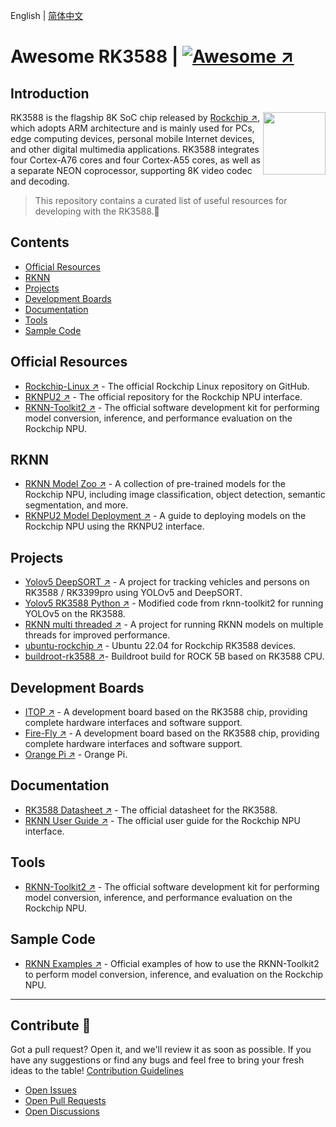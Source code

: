 English | [简体中文](README_CN.md)


# Awesome RK3588 | [![Awesome ↗](https://awesome.re/badge.svg)](https://awesome.re)


## Introduction

[<img src="https://www.rock-chips.com/templets/new_2014_9/images//logo.png" align="right" width="100">](https://www.rock-chips.com/)

RK3588 is the flagship 8K SoC chip released by [Rockchip ↗](https://www.rock-chips.com/a/en/), which adopts ARM architecture and is mainly used for PCs, edge computing devices, personal mobile Internet devices, and other digital multimedia applications. RK3588 integrates four Cortex-A76 cores and four Cortex-A55 cores, as well as a separate NEON coprocessor, supporting 8K video codec and decoding.

> This repository contains a curated list of useful resources for developing with the RK3588.:rocket:

## Contents

- [Official Resources](#official-resources)
- [RKNN](#rknn)
- [Projects](#projects)
- [Development Boards](#development-boards)
- [Documentation](#documentation)
- [Tools](#tools)
- [Sample Code](#sample-code)

## Official Resources

- [Rockchip-Linux ↗](https://github.com/rockchip-linux) - The official Rockchip Linux repository on GitHub.
- [RKNPU2 ↗](https://github.com/rockchip-linux/rknpu2) - The official repository for the Rockchip NPU interface.
- [RKNN-Toolkit2 ↗](https://github.com/rockchip-linux/rknn-toolkit2) - The official software development kit for performing model conversion, inference, and performance evaluation on the Rockchip NPU.

## RKNN

- [RKNN Model Zoo ↗](https://github.com/airockchip/rknn_model_zoo/tree/main) - A collection of pre-trained models for the Rockchip NPU, including image classification, object detection, semantic segmentation, and more.
- [RKNPU2 Model Deployment ↗](https://github.com/PaddlePaddle/FastDeploy/blob/develop/docs/en/faq/rknpu2/rknpu2.md) - A guide to deploying models on the Rockchip NPU using the RKNPU2 interface.

## Projects

- [Yolov5 DeepSORT ↗](https://github.com/Zhou-sx/yolov5_Deepsort_rknn) - A project for tracking vehicles and persons on RK3588 / RK3399pro using YOLOv5 and DeepSORT.
- [Yolov5 RK3588 Python ↗](https://github.com/cluangar/YOLOv5-RK3588-Python) - Modified code from rknn-toolkit2 for running YOLOv5 on the RK3588.
- [RKNN multi threaded ↗](https://github.com/leafqycc/rknn-multi-threaded) - A project for running RKNN models on multiple threads for improved performance.
- [ubuntu-rockchip ↗](https://github.com/Joshua-Riek/ubuntu-rockchip/tree/main) - Ubuntu 22.04 for Rockchip RK3588 devices.
- [buildroot-rk3588 ↗](https://github.com/Military-Vehicle-Detection/buildroot-rk3588)- Buildroot build for ROCK 5B based on RK3588 CPU.

## Development Boards

- [ITOP ↗](http://www.topeetboard.com/sydymfl/Product/iTOP-3588.html) - A development board based on the RK3588 chip, providing complete hardware interfaces and software support.
- [Fire-Fly ↗](https://www.t-firefly.com/doc/download/164.html) - A development board based on the RK3588 chip, providing complete hardware interfaces and software support.
- [Orange Pi ↗](http://www.orangepi.cn/) - Orange Pi.

## Documentation

- [RK3588 Datasheet ↗](https://www.rock-chips.com/uploads/pdf/2022.8.26/191/RK3588%20Brief%20Datasheet.pdf) - The official datasheet for the RK3588.
- [RKNN User Guide ↗](https://github.com/rockchip-linux/rknn-toolkit2/tree/master/doc) - The official user guide for the Rockchip NPU interface.

## Tools

- [RKNN-Toolkit2 ↗](https://github.com/rockchip-linux/rknn-toolkit2) - The official software development kit for performing model conversion, inference, and performance evaluation on the Rockchip NPU.

## Sample Code

- [RKNN Examples ↗](https://github.com/rockchip-linux/rknn-toolkit2/tree/master/examples) - Official examples of how to use the RKNN-Toolkit2 to perform model conversion, inference, and evaluation on the Rockchip NPU.

---

## Contribute 🤝

Got a pull request? Open it, and we'll review it as soon as possible. If you have any suggestions or find any bugs and feel free to bring your fresh ideas to the table! [Contribution Guidelines](contributing.md)

- [Open Issues](https://github.com/choushunn/awesome-RK3588/issues)
- [Open Pull Requests](https://github.com/choushunn/awesome-RK3588/pulls)
- [Open Discussions](https://github.com/choushunn/awesome-RK3588/discussions)

